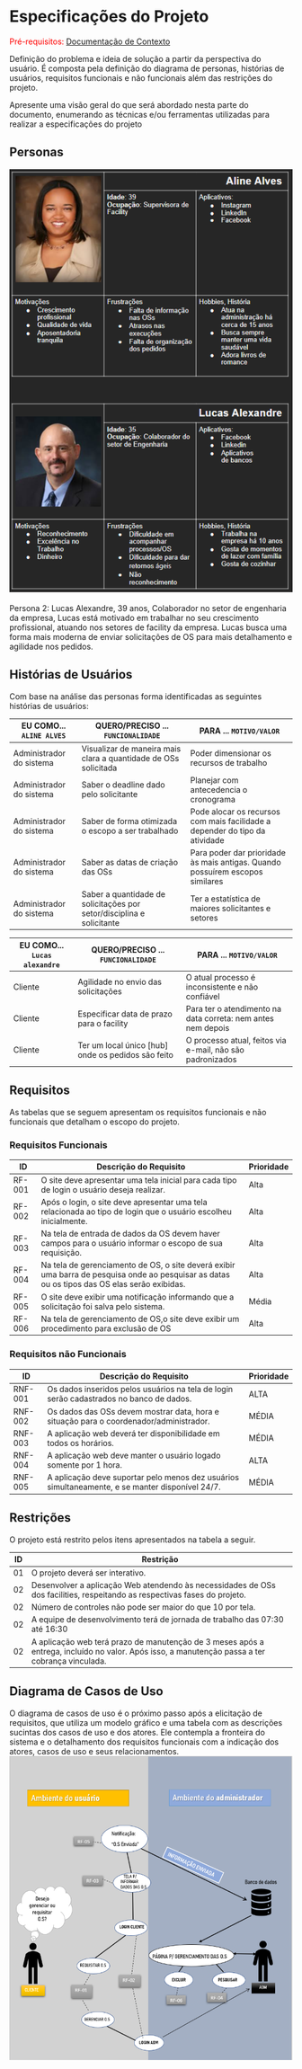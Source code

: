 # Especificações do Projeto

<span style="color:red">Pré-requisitos: <a href="1-Documentação de Contexto.md"> Documentação de Contexto</a></span>

Definição do problema e ideia de solução a partir da perspectiva do usuário. É composta pela definição do  diagrama de personas, histórias de usuários, requisitos funcionais e não funcionais além das restrições do projeto.

Apresente uma visão geral do que será abordado nesta parte do documento, enumerando as técnicas e/ou ferramentas utilizadas para realizar a especificações do projeto

## Personas   
<img src ="/docs/img/DiagramaPersonas.png">

<br>
<br>
Persona 2: Lucas Alexandre, 39 anos, Colaborador no setor de engenharia da empresa, Lucas está motivado em trabalhar no seu crescimento profissional, atuando  nos setores de facility da  empresa. 
Lucas busca uma forma mais moderna de enviar solicitações de OS para mais detalhamento e agilidade nos pedidos.



## Histórias de Usuários

Com base na análise das personas forma identificadas as seguintes histórias de usuários:

|EU COMO... `ALINE ALVES`| QUERO/PRECISO ... `FUNCIONALIDADE`                                   |PARA ... `MOTIVO/VALOR`                                                       |
|------------------------|----------------------------------------------------------------------|------------------------------------------------------------------------------|
|Administrador do sistema| Visualizar de maneira mais clara a quantidade de OSs solicitada      | Poder dimensionar os recursos de trabalho                                    |
|Administrador do sistema| Saber o deadline dado pelo solicitante                               | Planejar com antecedencia o cronograma                                       |
|Administrador do sistema| Saber de forma otimizada o escopo a ser trabalhado                   | Pode alocar os recursos com mais facilidade a depender do tipo da atividade  |  
|Administrador do sistema| Saber as datas de criação das OSs                                    | Para poder dar prioridade às mais antigas. Quando possuírem escopos similares|                                       
|Administrador do sistema| Saber a quantidade de solicitações por setor/disciplina e solicitante| Ter a estatística de maiores solicitantes e setores                          |



|EU COMO... `Lucas alexandre`| QUERO/PRECISO ... `FUNCIONALIDADE`              |PARA ... `MOTIVO/VALOR`                                        |
|------------------------|-----------------------------------------------------|---------------------------------------------------------------|
|Cliente    | Agilidade no envio das solicitações                 | O atual processo é inconsistente e não confiável              |
|Cliente    | Especificar data de prazo para o facility           | Para ter o atendimento na data correta: nem antes nem depois  |
|Cliente    | Ter um local único [hub] onde os pedidos são feito  |O processo atual, feitos via e-mail, não são padronizados      |  

## Requisitos

As tabelas que se seguem apresentam os requisitos funcionais e não funcionais que detalham o escopo do projeto.

### Requisitos Funcionais

|ID    | Descrição do Requisito                                                                                                                        |Prioridade|
|------|-----------------------------------------------------------------------------------------------------------------------------------------------|----------|
|RF-001| O site deve apresentar uma tela inicial para cada tipo de login o usuário deseja realizar.                                                    |Alta      |
|RF-002| Após o login, o site deve apresentar uma tela relacionada ao tipo de login que o usuário escolheu inicialmente.                               |Alta      |
|RF-003| Na tela de entrada de dados da OS devem haver campos para o usuário informar o escopo de sua requisição.                                      |Alta      |
|RF-004| Na tela de gerenciamento de OS, o site deverá exibir uma barra de pesquisa onde ao pesquisar as datas ou os tipos das OS elas serão exibidas. |Alta      |
|RF-005| O site deve exibir uma notificação informando que a solicitação foi salva pelo sistema.                                                       |Média     |
|RF-006| Na tela de gerenciamento de OS,o site deve exibir um procedimento para exclusão de OS                                                         |Alta      |
 

### Requisitos não Funcionais

|ID     | Descrição do Requisito  |Prioridade |
|-------|-------------------------|----|
|RNF-001| Os dados inseridos pelos usuários na tela de login serão cadastrados no banco de dados.  | ALTA | 
|RNF-002| Os dados das OSs devem mostrar data, hora e situação para o coordenador/administrador. |  MÉDIA | 
|RNF-003| A aplicação web deverá ter disponibilidade em todos os horários. | MÉDIA | 
|RNF-004| A aplicação web deve manter o usuário logado somente por 1 hora. | ALTA |
|RNF-005| A aplicação deve suportar pelo menos dez usuários simultaneamente, e se manter disponível 24/7. | MÉDIA |



## Restrições

O projeto está restrito pelos itens apresentados na tabela a seguir.

|ID| Restrição                                             |
|--|-------------------------------------------------------|
|01| O projeto deverá ser interativo.                      |            
|02| Desenvolver a aplicação Web atendendo às necessidades de OSs dos facilities, respeitando as respectivas fases do projeto. |
|02| Número de controles não pode ser maior do que 10 por tela. |
|02| A equipe de desenvolvimento terá de jornada de trabalho das 07:30 até 16:30 |
|02| A aplicação web terá prazo de manutenção de 3 meses após a entrega, incluído no valor. Após isso, a manutenção passa a ter cobrança vinculada.   |  



## Diagrama de Casos de Uso

O diagrama de casos de uso é o próximo passo após a elicitação de requisitos, que utiliza um modelo gráfico e uma tabela com as descrições sucintas dos casos de uso e dos atores. Ele contempla a fronteira do sistema e o detalhamento dos requisitos funcionais com a indicação dos atores, casos de uso e seus relacionamentos. 
<img src="/docs/img/Diagramads.png">
